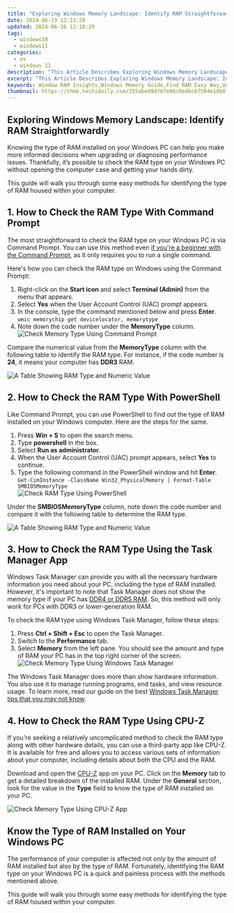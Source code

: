 ```yaml
---
title: "Exploring Windows Memory Landscape: Identify RAM Straightforwardly"
date: 2024-06-23 12:13:29
updated: 2024-06-26 12:18:29
tags:
  - windows10
  - windows11
categories:
  - os
  - windows 11
description: "This Article Describes Exploring Windows Memory Landscape: Identify RAM Straightforwardly"
excerpt: "This Article Describes Exploring Windows Memory Landscape: Identify RAM Straightforwardly"
keywords: Window RAM Insights,Windows Memory Guide,Find RAM Easy Way,Understand Windows RAM,Simplify RAM Search,Unveil Memory Windows,Identifying RAM Quickly
thumbnail: https://thmb.techidaily.com/255abe49d787e06c0ed6c6f504e1d68fdfd70d2804f8cd2447f9f7cced35cd22.jpg
---
```


## Exploring Windows Memory Landscape: Identify RAM Straightforwardly

 Knowing the type of RAM installed on your Windows PC can help you make more informed decisions when upgrading or diagnosing performance issues. Thankfully, it’s possible to check the RAM type on your Windows PC without opening the computer case and getting your hands dirty.

 This guide will walk you through some easy methods for identifying the type of RAM housed within your computer.

## 1\. How to Check the RAM Type With Command Prompt

 The most straightforward to check the RAM type on your Windows PC is via Command Prompt. You can use this method even [if you're a beginner with the Command Prompt](https://www.makeuseof.com/tag/a-beginners-guide-to-the-windows-command-line/), as it only requires you to run a single command.

 Here's how you can check the RAM type on Windows using the Command Prompt:

1. Right-click on the **Start icon** and select **Terminal (Admin)** from the menu that appears.
2. Select **Yes** when the User Account Control (UAC) prompt appears.
3. In the console, type the command mentioned below and press **Enter**.  
`wmic memorychip get devicelocator, memorytype`
4. Note down the code number under the **MemoryType** column.  
![Check Memory Type Using Command Prompt](https://static1.makeuseofimages.com/wordpress/wp-content/uploads/2023/08/check-memory-type-using-command-prompt.jpg)

 Compare the numerical value from the **MemoryType** column with the following table to identify the RAM type. For instance, if the code number is **24**, it means your computer has **DDR3** RAM.

![A Table Showing RAM Type and Numeric Value](https://static1.makeuseofimages.com/wordpress/wp-content/uploads/2023/08/a-table-showing-ram-type-and-numeric-value.jpg)

## 2\. How to Check the RAM Type With PowerShell

 Like Command Prompt, you can use PowerShell to find out the type of RAM installed on your Windows computer. Here are the steps for the same.

1. Press **Win + S** to open the search menu.
2. Type **powershell** in the box.
3. Select **Run as administrator**.
4. When the User Account Control (UAC) prompt appears, select **Yes** to continue.
5. Type the following command in the PowerShell window and hit **Enter**.  
`Get-CimInstance -ClassName Win32_PhysicalMemory | Format-Table SMBIOSMemoryType`  
![Check RAM Type Using PowerShell](https://static1.makeuseofimages.com/wordpress/wp-content/uploads/2023/08/check-ram-type-using-powershell.jpg)

 Under the **SMBIOSMemoryType** column, note down the code number and compare it with the following table to determine the RAM type.

![A Table Showing RAM Type and Numeric Value](https://static1.makeuseofimages.com/wordpress/wp-content/uploads/2023/08/a-table-showing-ram-type-and-numeric-value.jpg)

## 3\. How to Check the RAM Type Using the Task Manager App

 Windows Task Manager can provide you with all the necessary hardware information you need about your PC, including the type of RAM installed. However, it's important to note that Task Manager does not show the memory type if your PC has [DDR4 or DDR5 RAM](https://www.makeuseof.com/ddr4-vs-ddr5-should-you-upgrade/). So, this method will only work for PCs with DDR3 or lower-generation RAM.

 To check the RAM type using Windows Task Manager, follow these steps:

1. Press **Ctrl + Shift + Esc** to open the Task Manager.
2. Switch to the **Performance** tab.
3. Select **Memory** from the left pane. You should see the amount and type of RAM your PC has in the top right corner of the screen.  
![Check Memory Type Using Windows Task Manager](https://static1.makeuseofimages.com/wordpress/wp-content/uploads/2023/08/check-memory-type-using-windows-task-manager.jpg)

 The Windows Task Manager does more than show hardware information. You also use it to manage running programs, end tasks, and view resource usage. To learn more, read our guide on the best [Windows Task Manager tips that you may not know](https://www.makeuseof.com/tag/10-windows-task-manager-tricks-didnt-know/).

## 4\. How to Check the RAM Type Using CPU-Z

 If you're seeking a relatively uncomplicated method to check the RAM type along with other hardware details, you can use a third-party app like CPU-Z. It is available for free and allows you to access various sets of information about your computer, including details about both the CPU and the RAM.

 Download and open the [CPU-Z](https://www.cpuid.com/softwares/cpu-z.html) app on your PC. Click on the **Memory** tab to get a detailed breakdown of the installed RAM. Under the **General** section, look for the value in the **Type** field to know the type of RAM installed on your PC.

![Check Memory Type Using CPU-Z App](https://static1.makeuseofimages.com/wordpress/wp-content/uploads/2023/08/check-memory-type-using-cpu-z-app.jpg)

## Know the Type of RAM Installed on Your Windows PC

 The performance of your computer is affected not only by the amount of RAM installed but also by the type of RAM. Fortunately, identifying the RAM type on your Windows PC is a quick and painless process with the methods mentioned above.

 This guide will walk you through some easy methods for identifying the type of RAM housed within your computer.
